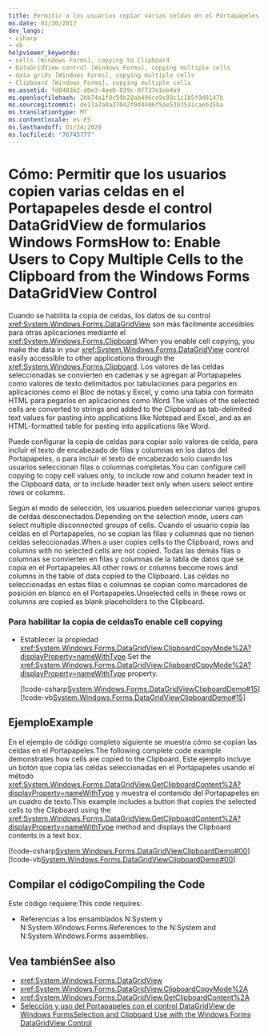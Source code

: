 ```yaml
---
title: Permitir a los usuarios copiar varias celdas en el Portapapeles desde el control DataGridView
ms.date: 03/30/2017
dev_langs:
- csharp
- vb
helpviewer_keywords:
- cells [Windows Forms], copying to Clipboard
- DataGridView control [Windows Forms], copying multiple cells
- data grids [Windows Forms], copying multiple cells
- Clipboard [Windows Forms], copying multiple cells
ms.assetid: fd0403b2-d0e3-4ae0-839c-0f737e1eb4a9
ms.openlocfilehash: 2bb74a1f0c59b28ab496ce9c89c1c1b5f9d8147b
ms.sourcegitcommit: de17a7a0a37042f0d4406f5ae5393531caeb25ba
ms.translationtype: MT
ms.contentlocale: es-ES
ms.lasthandoff: 01/24/2020
ms.locfileid: "76745777"
---
```

# <a name="how-to-enable-users-to-copy-multiple-cells-to-the-clipboard-from-the-windows-forms-datagridview-control"></a><span data-ttu-id="96ce6-102">Cómo: Permitir que los usuarios copien varias celdas en el Portapapeles desde el control DataGridView de formularios Windows Forms</span><span class="sxs-lookup"><span data-stu-id="96ce6-102">How to: Enable Users to Copy Multiple Cells to the Clipboard from the Windows Forms DataGridView Control</span></span>
<span data-ttu-id="96ce6-103">Cuando se habilita la copia de celdas, los datos de su control <xref:System.Windows.Forms.DataGridView> son más fácilmente accesibles para otras aplicaciones mediante el <xref:System.Windows.Forms.Clipboard>.</span><span class="sxs-lookup"><span data-stu-id="96ce6-103">When you enable cell copying, you make the data in your <xref:System.Windows.Forms.DataGridView> control easily accessible to other applications through the <xref:System.Windows.Forms.Clipboard>.</span></span> <span data-ttu-id="96ce6-104">Los valores de las celdas seleccionadas se convierten en cadenas y se agregan al Portapapeles como valores de texto delimitados por tabulaciones para pegarlos en aplicaciones como el Bloc de notas y Excel, y como una tabla con formato HTML para pegarlos en aplicaciones como Word.</span><span class="sxs-lookup"><span data-stu-id="96ce6-104">The values of the selected cells are converted to strings and added to the Clipboard as tab-delimited text values for pasting into applications like Notepad and Excel, and as an HTML-formatted table for pasting into applications like Word.</span></span>  
  
 <span data-ttu-id="96ce6-105">Puede configurar la copia de celdas para copiar solo valores de celda, para incluir el texto de encabezado de filas y columnas en los datos del Portapapeles, o para incluir el texto de encabezado solo cuando los usuarios seleccionan filas o columnas completas.</span><span class="sxs-lookup"><span data-stu-id="96ce6-105">You can configure cell copying to copy cell values only, to include row and column header text in the Clipboard data, or to include header text only when users select entire rows or columns.</span></span>  
  
 <span data-ttu-id="96ce6-106">Según el modo de selección, los usuarios pueden seleccionar varios grupos de celdas desconectados.</span><span class="sxs-lookup"><span data-stu-id="96ce6-106">Depending on the selection mode, users can select multiple disconnected groups of cells.</span></span> <span data-ttu-id="96ce6-107">Cuando el usuario copia las celdas en el Portapapeles, no se copian las filas y columnas que no tienen celdas seleccionadas.</span><span class="sxs-lookup"><span data-stu-id="96ce6-107">When a user copies cells to the Clipboard, rows and columns with no selected cells are not copied.</span></span> <span data-ttu-id="96ce6-108">Todas las demás filas o columnas se convierten en filas y columnas de la tabla de datos que se copia en el Portapapeles.</span><span class="sxs-lookup"><span data-stu-id="96ce6-108">All other rows or columns become rows and columns in the table of data copied to the Clipboard.</span></span> <span data-ttu-id="96ce6-109">Las celdas no seleccionadas en estas filas o columnas se copian como marcadores de posición en blanco en el Portapapeles.</span><span class="sxs-lookup"><span data-stu-id="96ce6-109">Unselected cells in these rows or columns are copied as blank placeholders to the Clipboard.</span></span>  
  
### <a name="to-enable-cell-copying"></a><span data-ttu-id="96ce6-110">Para habilitar la copia de celdas</span><span class="sxs-lookup"><span data-stu-id="96ce6-110">To enable cell copying</span></span>  
  
- <span data-ttu-id="96ce6-111">Establecer la propiedad <xref:System.Windows.Forms.DataGridView.ClipboardCopyMode%2A?displayProperty=nameWithType>.</span><span class="sxs-lookup"><span data-stu-id="96ce6-111">Set the <xref:System.Windows.Forms.DataGridView.ClipboardCopyMode%2A?displayProperty=nameWithType> property.</span></span>  
  
     [!code-csharp[System.Windows.Forms.DataGridViewClipboardDemo#15](~/samples/snippets/csharp/VS_Snippets_Winforms/System.Windows.Forms.DataGridViewClipboardDemo/CS/datagridviewclipboarddemo.cs#15)]
     [!code-vb[System.Windows.Forms.DataGridViewClipboardDemo#15](~/samples/snippets/visualbasic/VS_Snippets_Winforms/System.Windows.Forms.DataGridViewClipboardDemo/VB/datagridviewclipboarddemo.vb#15)]  
  
## <a name="example"></a><span data-ttu-id="96ce6-112">Ejemplo</span><span class="sxs-lookup"><span data-stu-id="96ce6-112">Example</span></span>  
 <span data-ttu-id="96ce6-113">En el ejemplo de código completo siguiente se muestra cómo se copian las celdas en el Portapapeles.</span><span class="sxs-lookup"><span data-stu-id="96ce6-113">The following complete code example demonstrates how cells are copied to the Clipboard.</span></span> <span data-ttu-id="96ce6-114">Este ejemplo incluye un botón que copia las celdas seleccionadas en el Portapapeles usando el método <xref:System.Windows.Forms.DataGridView.GetClipboardContent%2A?displayProperty=nameWithType> y muestra el contenido del Portapapeles en un cuadro de texto.</span><span class="sxs-lookup"><span data-stu-id="96ce6-114">This example includes a button that copies the selected cells to the Clipboard using the <xref:System.Windows.Forms.DataGridView.GetClipboardContent%2A?displayProperty=nameWithType> method and displays the Clipboard contents in a text box.</span></span>  
  
 [!code-csharp[System.Windows.Forms.DataGridViewClipboardDemo#00](~/samples/snippets/csharp/VS_Snippets_Winforms/System.Windows.Forms.DataGridViewClipboardDemo/CS/datagridviewclipboarddemo.cs#00)]
 [!code-vb[System.Windows.Forms.DataGridViewClipboardDemo#00](~/samples/snippets/visualbasic/VS_Snippets_Winforms/System.Windows.Forms.DataGridViewClipboardDemo/VB/datagridviewclipboarddemo.vb#00)]  
  
## <a name="compiling-the-code"></a><span data-ttu-id="96ce6-115">Compilar el código</span><span class="sxs-lookup"><span data-stu-id="96ce6-115">Compiling the Code</span></span>  
 <span data-ttu-id="96ce6-116">Este código requiere:</span><span class="sxs-lookup"><span data-stu-id="96ce6-116">This code requires:</span></span>  
  
- <span data-ttu-id="96ce6-117">Referencias a los ensamblados N:System y N:System.Windows.Forms.</span><span class="sxs-lookup"><span data-stu-id="96ce6-117">References to the N:System and N:System.Windows.Forms assemblies.</span></span>  
  
## <a name="see-also"></a><span data-ttu-id="96ce6-118">Vea también</span><span class="sxs-lookup"><span data-stu-id="96ce6-118">See also</span></span>

- <xref:System.Windows.Forms.DataGridView>
- <xref:System.Windows.Forms.DataGridView.ClipboardCopyMode%2A>
- <xref:System.Windows.Forms.DataGridView.GetClipboardContent%2A>
- [<span data-ttu-id="96ce6-119">Selección y uso del Portapapeles con el control DataGridView de Windows Forms</span><span class="sxs-lookup"><span data-stu-id="96ce6-119">Selection and Clipboard Use with the Windows Forms DataGridView Control</span></span>](selection-and-clipboard-use-with-the-windows-forms-datagridview-control.md)
